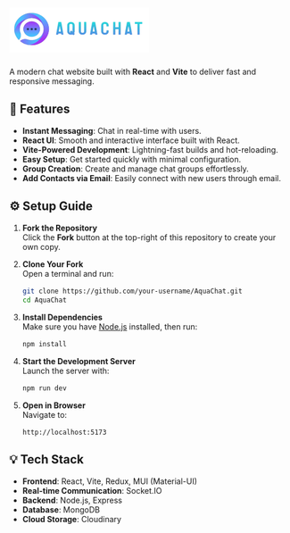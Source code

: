 
# <img src="./public/logo.png" alt="AquaChat Logo" width="250" height="80" />

A modern chat website built with **React** and **Vite** to deliver fast and responsive messaging.

## 🚀 Features
- **Instant Messaging**: Chat in real-time with users.
- **React UI**: Smooth and interactive interface built with React.
- **Vite-Powered Development**: Lightning-fast builds and hot-reloading.
- **Easy Setup**: Get started quickly with minimal configuration.
- **Group Creation**: Create and manage chat groups effortlessly.
- **Add Contacts via Email**: Easily connect with new users through email.


## ⚙️ Setup Guide

1. **Fork the Repository**  
   Click the **Fork** button at the top-right of this repository to create your own copy.

2. **Clone Your Fork**  
   Open a terminal and run:

   ```bash
   git clone https://github.com/your-username/AquaChat.git
   cd AquaChat
   ```

3. **Install Dependencies**  
   Make sure you have [Node.js](https://nodejs.org/) installed, then run:

   ```bash
   npm install
   ```

4. **Start the Development Server**  
   Launch the server with:

   ```bash
   npm run dev
   ```

5. **Open in Browser**  
   Navigate to:

   ```
   http://localhost:5173
   ```

## 💡 Tech Stack

- **Frontend**: React, Vite, Redux, MUI (Material-UI)  
- **Real-time Communication**: Socket.IO  
- **Backend**: Node.js, Express  
- **Database**: MongoDB  
- **Cloud Storage**: Cloudinary  

